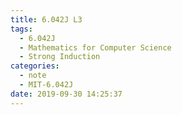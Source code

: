 ```yaml
---
title: 6.042J L3
tags:
  - 6.042J
  - Mathematics for Computer Science
  - Strong Induction
categories:
  - note
  - MIT-6.042J
date: 2019-09-30 14:25:37
---
```



